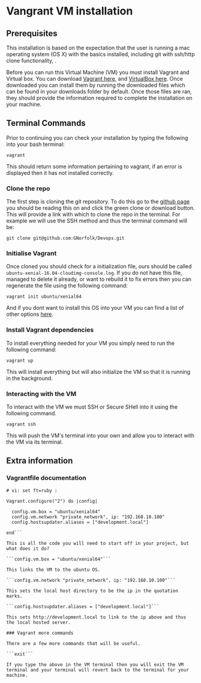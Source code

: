 # Vangrant VM installation

## Prerequisites

This installation is based on the expectation that the user is running a mac operating system (OS X) with the basics installed, including git with ssh/http clone functionality, . 

Before you can run this Virtual Machine (VM) you must install Vagrant and Virtual box. You can download [Vagrant here](https://www.vagrantup.com/downloads.html), and [VirtualBox here](https://www.virtualbox.org/wiki/Downloads). Once downloaded you can install them by running the downloaded files which can be found in your downloads folder by default. Once those files are ran, they should provide the information required to complete the installation on your machine. 

## Terminal Commands

Prior to continuing you can check your installation by typing the following into your bash terminal:

``` vagrant ```

This should return some information pertaining to vagrant, if an error is displayed then it has not installed correctly.

### Clone the repo

The first step is cloning the git repository. To do this go to the [github page](https://github.com/GNorfolk/Devops) you should be reading this on and click the green clone or download button. This will provide a link with which to clone the repo in the terminal. For example we will use the SSH method and thus the terminal command will be:

```git clone git@github.com:GNorfolk/Devops.git```

### Initialise Vagrant

Once cloned you should check for a initialization file, ours should be called ```ubuntu-xenial-16.04-cloudimg-console.log```. If you do not have this file, managed to delete it already, or want to rebuild it to fix errors then you can regenerate the file using the following command:

```vagrant init ubuntu/xenial64```

And if you dont want to install this OS into your VM you can find a list of other options [here](https://app.vagrantup.com/boxes/search).

### Install Vagrant dependencies 

To install everything needed for your VM you simply need to run the following command:

```vagrant up```

This will install everything but will also initialize the VM so that it is running in the background. 

### Interacting with the VM

To interact with the VM we must SSH or Secure SHell into it using the following command.

```vagrant ssh ```

This will push the VM's terminal into your own and allow you to interact with the VM via its terminal. 

## Extra information

### Vagrantfile documentation

```# -*- mode: ruby -*-
# vi: set ft=ruby :

Vagrant.configure("2") do |config|

  config.vm.box = "ubuntu/xenial64"
  config.vm.network "private_network", ip: "192.168.10.100"
  config.hostsupdater.aliases = ["development.local"]

end```

This is all the code you will need to start off in your project, but what does it do? 

```config.vm.box = "ubuntu/xenial64"```

This links the VM to the ubuntu OS.

```config.vm.network "private_network", ip: "192.168.10.100"```

This sets the local host directory to be the ip in the quotation marks.

```config.hostsupdater.aliases = ["development.local"]```

This sets http://development.local to link to the ip above and thus the local hosted server.

### Vagrant more commands

There are a few more commands that will be useful.

```exit```

If you type the above in the VM terminal then you will exit the VM terminal and your terminal will revert back to the terminal for your machine.

